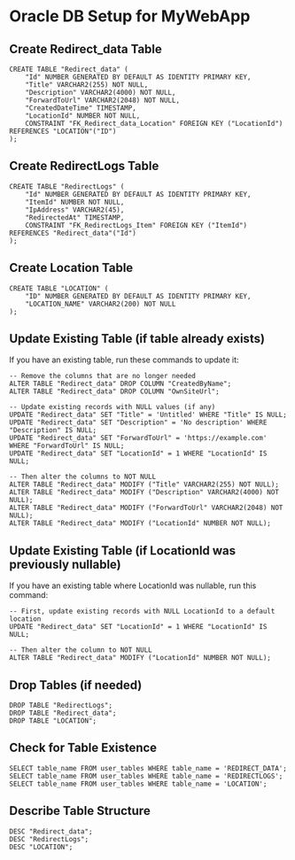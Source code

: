 # Oracle DB Setup for MyWebApp

## Create Redirect_data Table

```
CREATE TABLE "Redirect_data" (
    "Id" NUMBER GENERATED BY DEFAULT AS IDENTITY PRIMARY KEY,
    "Title" VARCHAR2(255) NOT NULL,
    "Description" VARCHAR2(4000) NOT NULL,
    "ForwardToUrl" VARCHAR2(2048) NOT NULL,
    "CreatedDateTime" TIMESTAMP,
    "LocationId" NUMBER NOT NULL,
    CONSTRAINT "FK_Redirect_data_Location" FOREIGN KEY ("LocationId") REFERENCES "LOCATION"("ID")
);
```

## Create RedirectLogs Table

```
CREATE TABLE "RedirectLogs" (
    "Id" NUMBER GENERATED BY DEFAULT AS IDENTITY PRIMARY KEY,
    "ItemId" NUMBER NOT NULL,
    "IpAddress" VARCHAR2(45),
    "RedirectedAt" TIMESTAMP,
    CONSTRAINT "FK_RedirectLogs_Item" FOREIGN KEY ("ItemId") REFERENCES "Redirect_data"("Id")
);
```

## Create Location Table

```
CREATE TABLE "LOCATION" (
    "ID" NUMBER GENERATED BY DEFAULT AS IDENTITY PRIMARY KEY,
    "LOCATION_NAME" VARCHAR2(200) NOT NULL
);
```

## Update Existing Table (if table already exists)

If you have an existing table, run these commands to update it:

```
-- Remove the columns that are no longer needed
ALTER TABLE "Redirect_data" DROP COLUMN "CreatedByName";
ALTER TABLE "Redirect_data" DROP COLUMN "OwnSiteUrl";

-- Update existing records with NULL values (if any)
UPDATE "Redirect_data" SET "Title" = 'Untitled' WHERE "Title" IS NULL;
UPDATE "Redirect_data" SET "Description" = 'No description' WHERE "Description" IS NULL;
UPDATE "Redirect_data" SET "ForwardToUrl" = 'https://example.com' WHERE "ForwardToUrl" IS NULL;
UPDATE "Redirect_data" SET "LocationId" = 1 WHERE "LocationId" IS NULL;

-- Then alter the columns to NOT NULL
ALTER TABLE "Redirect_data" MODIFY ("Title" VARCHAR2(255) NOT NULL);
ALTER TABLE "Redirect_data" MODIFY ("Description" VARCHAR2(4000) NOT NULL);
ALTER TABLE "Redirect_data" MODIFY ("ForwardToUrl" VARCHAR2(2048) NOT NULL);
ALTER TABLE "Redirect_data" MODIFY ("LocationId" NUMBER NOT NULL);
```

## Update Existing Table (if LocationId was previously nullable)

If you have an existing table where LocationId was nullable, run this command:

```
-- First, update existing records with NULL LocationId to a default location
UPDATE "Redirect_data" SET "LocationId" = 1 WHERE "LocationId" IS NULL;

-- Then alter the column to NOT NULL
ALTER TABLE "Redirect_data" MODIFY ("LocationId" NUMBER NOT NULL);
```

## Drop Tables (if needed)

```
DROP TABLE "RedirectLogs";
DROP TABLE "Redirect_data";
DROP TABLE "LOCATION";
```

## Check for Table Existence

```
SELECT table_name FROM user_tables WHERE table_name = 'REDIRECT_DATA';
SELECT table_name FROM user_tables WHERE table_name = 'REDIRECTLOGS';
SELECT table_name FROM user_tables WHERE table_name = 'LOCATION';
```

## Describe Table Structure

```
DESC "Redirect_data";
DESC "RedirectLogs";
DESC "LOCATION";
```
